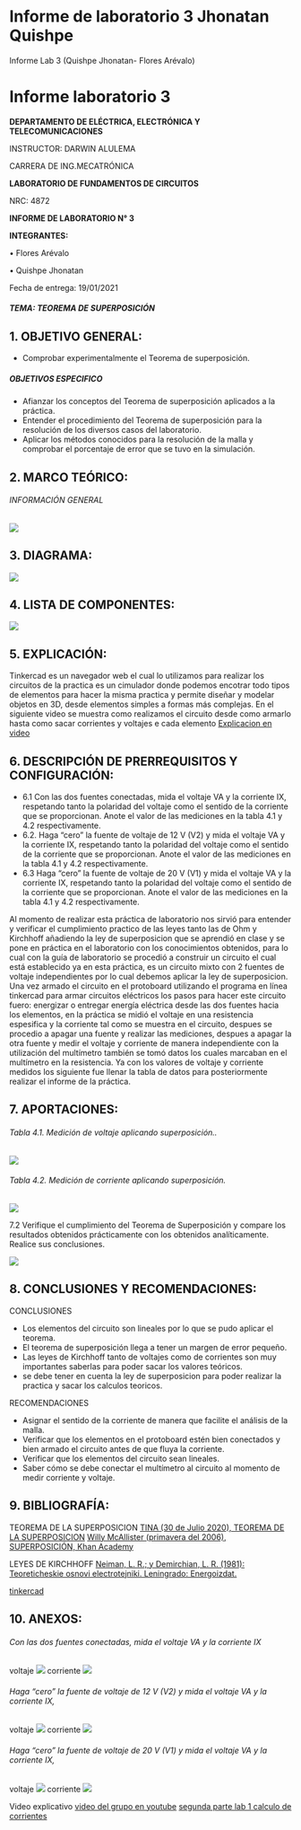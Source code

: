 # Informe de laboratorio 3 Jhonatan Quishpe 
Informe Lab 3 (Quishpe Jhonatan- Flores Arévalo)
# Informe laboratorio 3

**DEPARTAMENTO DE ELÉCTRICA, ELECTRÓNICA Y TELECOMUNICACIONES**

INSTRUCTOR: DARWIN ALULEMA

CARRERA DE ING.MECATRÓNICA

**LABORATORIO DE FUNDAMENTOS DE CIRCUITOS**

NRC: 4872

**INFORME DE LABORATORIO N° 3**

**INTEGRANTES:**

•	Flores Arévalo

•	Quishpe Jhonatan 


Fecha de entrega: 19/01/2021




##### TEMA: TEOREMA DE SUPERPOSICIÓN

## 1.	OBJETIVO GENERAL:  
- Comprobar experimentalmente el Teorema de superposición.

##### OBJETIVOS ESPECIFICO
- Afianzar los conceptos del Teorema de superposición aplicados a la práctica.
- Entender el procedimiento del Teorema de superposición para la resolución de los diversos casos del laboratorio.
- Aplicar los métodos conocidos para la resolución de la malla y comprobar el porcentaje de error que se tuvo en la simulación.


## 2.	MARCO TEÓRICO: 
###### INFORMACIÓN GENERAL

![](https://fotos.subefotos.com/26b5c6706592c95163aeeadb33151b35o.jpg)



## 3.	DIAGRAMA: 

![](https://fotos.subefotos.com/0a6dd0ff6ef14403e68fca2b40eff87co.jpg)


## 4.	LISTA DE COMPONENTES: 
![](https://fotos.subefotos.com/378810898ea50fe4276149cacab194dco.jpg)


## 5.	EXPLICACIÓN: 
Tinkercad es un navegador web el cual lo utilizamos para realizar los circuitos de la practica es un cimulador donde podemos encotrar todo tipos de elementos para hacer la misma practica y permite diseñar y modelar objetos en 3D, desde elementos simples a formas más complejas.
En el siguiente video se muestra como realizamos el circuito desde como armarlo hasta como sacar corrientes y voltajes e cada elemento 
[Explicacion en video ](https://www.youtube.com/watch?v=bBfYEYT9nsk&feature=youtu.be)


## 6.	DESCRIPCIÓN DE PRERREQUISITOS Y CONFIGURACIÓN: 

- 6.1 Con las dos fuentes conectadas, mida el voltaje VA y la corriente IX, respetando
tanto la polaridad del voltaje como el sentido de la corriente que se proporcionan. Anote
el valor de las mediciones en la tabla 4.1 y 4.2 respectivamente.
- 6.2. Haga “cero” la fuente de voltaje de 12 V (V2) y mida el voltaje VA y la corriente
IX, respetando tanto la polaridad del voltaje como el sentido de la corriente que se
proporcionan. Anote el valor de las mediciones en la tabla 4.1 y 4.2 respectivamente.
- 6.3 Haga “cero” la fuente de voltaje de 20 V (V1) y mida el voltaje VA y la corriente
IX, respetando tanto la polaridad del voltaje como el sentido de la corriente que se
proporcionan. Anote el valor de las mediciones en la tabla 4.1 y 4.2 respectivamente.

Al momento de realizar esta práctica de laboratorio nos sirvió para entender y verificar el cumplimiento practico de las leyes tanto las de Ohm y Kirchhoff añadiendo la ley de superposicion que se aprendió en clase y se pone en práctica en el laboratorio con los conocimientos obtenidos, para lo cual con la guía de laboratorio se procedió a construir un circuito el cual está establecido ya en esta práctica, es un circuito mixto con 2 fuentes de voltaje independientes por lo cual debemos aplicar la ley de superposicion.
Una vez armado el circuito en el protoboard utilizando el programa en línea tinkercad para armar circuitos eléctricos los pasos para hacer este circuito fuero: energizar o entregar energía eléctrica desde las dos fuentes hacia los elementos, en la práctica se midió el voltaje en una resistencia espesifica y la corriente tal como se muestra en el circuito, despues se procedio a apagar una fuente y realizar las mediciones, despues a apagar la otra fuente y medir el voltaje y corriente de manera independiente con la utilización del multímetro también se tomó datos los cuales marcaban en el multímetro en la resistencia. Ya con los valores de voltaje y corriente medidos los siguiente fue llenar la tabla de datos para posteriormente realizar el informe de la práctica.


## 7.	APORTACIONES: 

###### Tabla 4.1. Medición de voltaje aplicando superposición..

![](https://fotos.subefotos.com/cccbffaa8c982d66cc740dfaa3d96bebo.jpg)


###### Tabla 4.2. Medición de corriente aplicando superposición.

![](https://fotos.subefotos.com/aa242561d8384673d485c14e4491eb58o.jpg)





7.2 Verifique el cumplimiento del Teorema de Superposición y compare los
resultados obtenidos prácticamente con los obtenidos analíticamente. Realice sus conclusiones.

![](https://fotos.subefotos.com/46b690e5ffe0c166927a893fd6a1d653o.jpg)

## 8.	CONCLUSIONES Y RECOMENDACIONES: 

CONCLUSIONES 
-  Los elementos del circuito son lineales por lo que se pudo aplicar el teorema.
- El teorema de superposición llega a tener un margen de error pequeño.
- Las leyes de Kirchhoff tanto de voltajes como de corrientes son muy importantes saberlas para poder sacar los valores teóricos. 
- se debe tener en cuenta la ley de superposicion para poder realizar la practica y sacar los calculos teoricos.

RECOMENDACIONES 
- Asignar el sentido de la corriente de manera que facilite el análisis de la malla.
- Verificar que los elementos en el protoboard estén bien conectados y bien armado el circuito antes de que fluya la corriente.
- Verificar que los elementos del circuito sean lineales.
- Saber cómo se debe conectar el multímetro al circuito al momento de medir corriente y voltaje.

## 9.	BIBLIOGRAFÍA: 

TEOREMA DE LA SUPERPOSICION
[TINA (30 de Julio 2020), TEOREMA DE LA SUPERPOSICION](https://www.tina.com/es/superposition-theorem/)
[Willy McAllister (primavera del 2006), SUPERPOSICIÓN, Khan Academy](https://es.khanacademy.org/science/electrical-engineering/ee-circuit-analysis-topic/ee-dc-circuit-analysis/a/ee-superposition )


LEYES DE KIRCHHOFF
[Neiman, L. R.; y Demirchian, L. R. (1981): Teoreticheskie osnovi electrotejniki. Leningrado: Energoizdat. ](https://www.ecured.cu/Leyes_de_Kirchhoff#La_primera_ley_de_Kirchhoff.2C_o_ley_de_los_nodos.2C_o_ley_de_las_corrientes)

[tinkercad](https://www.tinkercad.com/things/8h0Km2KYppC-funky-trug/editel?tenant=circuits "tinkercad")



## 10.	ANEXOS: 
###### Con las dos fuentes conectadas, mida el voltaje VA y la corriente IX
voltaje 
![](https://fotos.subefotos.com/9ce7d931dc5c36ff62a8b2f32607d4b2o.jpg)
corriente
![](https://fotos.subefotos.com/17391cdc62e983341857c0a0cc156246o.jpg)


###### Haga “cero” la fuente de voltaje de 12 V (V2) y mida el voltaje VA y la corriente IX, 
voltaje
![](https://fotos.subefotos.com/395687b548ed90a4a7f1175c1910ca90o.jpg)
corriente
![](https://fotos.subefotos.com/b251f7591415b2ffa3628dc92e48a4e5o.jpg)


###### Haga “cero” la fuente de voltaje de 20 V (V1) y mida el voltaje VA y la corriente IX,
voltaje
![](https://fotos.subefotos.com/9bfff94741f2ef939b60005adb26d127o.jpg)
corriente
![](https://fotos.subefotos.com/94a6263c24a96abf34ac24557dd13147o.jpg)

Video explicativo 
[video del grupo en youtube](https://www.youtube.com/watch?v=bBfYEYT9nsk&feature=youtu.be)
[segunda parte lab 1 calculo de corrientes](https://www.youtube.com/watch?v=_Au_3_axZe8 "segunda parte lab 1")
